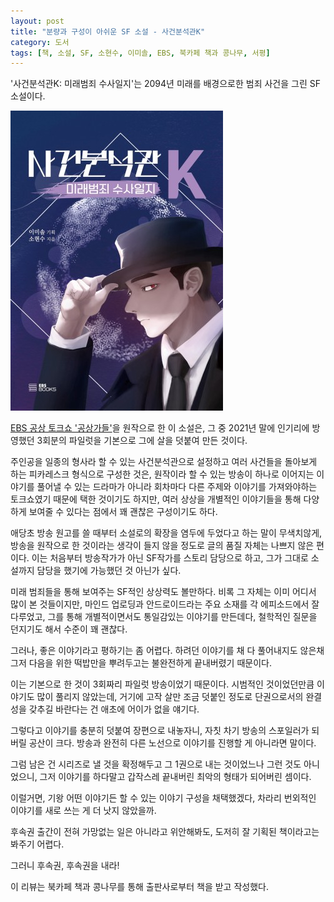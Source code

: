 ```yaml
---
layout: post
title: "분량과 구성이 아쉬운 SF 소설 - 사건분석관K"
category: 도서
tags: [책, 소설, SF, 소현수, 이미솔, EBS, 북카페 책과 콩나무, 서평]
---
```


'사건분석관K: 미래범죄 수사일지'는
2094년 미래를 배경으로한 범죄 사건을 그린 SF 소설이다.

![표지](/images/book/case-analyst-k-book-h480.jpg)

[EBS 공상 토크쇼 '공상가들'](https://www.youtube.com/watch?v=jWDOqFsB6CE&list=PLRcWhS_oUugGXi9mJ5IGx-g0KVg2wM3jv)을 원작으로 한 이 소설은,
그 중 2021년 말에 인기리에 방영했던 3회분의 파일럿을 기본으로
그에 살을 덧붙여 만든 것이다.

주인공을 일종의 형사라 할 수 있는 사건분석관으로 설정하고
여러 사건들을 돌아보게 하는 피카레스크 형식으로 구성한 것은,
원작이라 할 수 있는 방송이
하나로 이어지는 이야기를 풀어낼 수 있는 드라마가 아니라
회차마다 다른 주제와 이야기를 가져와야하는 토크쇼였기 때문에 택한 것이기도 하지만,
여러 상상을 개별적인 이야기들을 통해 다양하게 보여줄 수 있다는 점에서
꽤 괜찮은 구성이기도 하다.

애당초 방송 원고를 쓸 때부터 소설로의 확장을 염두에 두었다고 하는 말이 무색치않게,
방송을 원작으로 한 것이라는 생각이 들지 않을 정도로
글의 품질 자체는 나쁘지 않은 편이다.
이는 처음부터 방송작가가 아닌 SF작가를 스토리 담당으로 하고,
그가 그대로 소설까지 담당을 했기에 가능했던 것 아닌가 싶다.

미래 범죄들을 통해 보여주는 SF적인 상상력도 볼만하다.
비록 그 자체는 이미 어디서 많이 본 것들이지만,
마인드 업로딩과 안드로이드라는 주요 소재를
각 에피소드에서 잘 다루었고,
그를 통해 개별적이면서도 통일감있는 이야기를 만든데다,
철학적인 질문을 던지기도 해서 수준이 꽤 괜찮다.

그러나, 좋은 이야기라고 평하기는 좀 어렵다.
하려던 이야기를 채 다 풀어내지도 않은채
그저 다음을 위한 떡밥만을 뿌려두고는
불완전하게 끝내버렸기 때문이다.

이는 기본으로 한 것이 3회짜리 파일럿 방송이었기 때문이다.
시범적인 것이었던만큼 이야기도 많이 풀리지 않았는데,
거기에 고작 살만 조금 덧붙인 정도로 단권으로서의 완결성을 갖추길 바란다는 건 애초에 어이가 없을 얘기다.

그렇다고 이야기를 충분히 덧붙여 장편으로 내놓자니,
자칫 차기 방송의 스포일러가 되버릴 공산이 크다.
방송과 완전히 다른 노선으로 이야기를 진행할 게 아니라면 말이다.

그럼 남은 건 시리즈로 낼 것을 확정해두고 그 1권으로 내는 것이었느나 그런 것도 아니었으니,
그저 이야기를 하다말고 갑작스레 끝내버린 최악의 형태가 되어버린 셈이다.

이럴거면,
기왕 어떤 이야기든 할 수 있는 이야기 구성을 채택했겠다,
차라리 번외적인 이야기를 새로 쓰는 게 더 낫지 않았을까.

후속권 출간이 전혀 가망없는 일은 아니라고 위안해봐도,
도저히 잘 기획된 책이라고는 봐주기 어렵다.

그러니 후속권, 후속권을 내라!



<div class="im im-info">
이 리뷰는 북카페 책과 콩나무를 통해 출판사로부터 책을 받고 작성했다.
</div>
